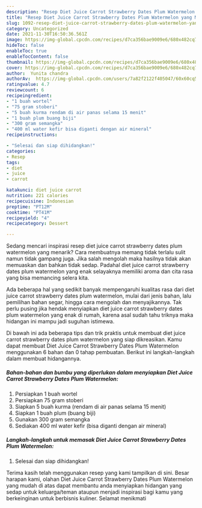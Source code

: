 ```yaml
---
description: "Resep Diet Juice Carrot Strawberry Dates Plum Watermelon yang Menggugah Selera"
title: "Resep Diet Juice Carrot Strawberry Dates Plum Watermelon yang Menggugah Selera"
slug: 1092-resep-diet-juice-carrot-strawberry-dates-plum-watermelon-yang-menggugah-selera
category: Uncategorized
date: 2021-11-30T16:50:36.561Z
image: https://img-global.cpcdn.com/recipes/d7ca356bae9009e6/680x482cq70/diet-juice-carrot-strawberry-dates-plum-watermelon-foto-resep-utama.jpg
hideToc: false
enableToc: true
enableTocContent: false
thumbnail: https://img-global.cpcdn.com/recipes/d7ca356bae9009e6/680x482cq70/diet-juice-carrot-strawberry-dates-plum-watermelon-foto-resep-utama.jpg
cover: https://img-global.cpcdn.com/recipes/d7ca356bae9009e6/680x482cq70/diet-juice-carrot-strawberry-dates-plum-watermelon-foto-resep-utama.jpg
author:  Yunita chandra
authorAv:  https://img-global.cpcdn.com/users/7a82f2122f405047/60x60cq50/avatar.jpg
ratingvalue: 4.7
reviewcount: 6
recipeingredient:
- "1 buah wortel"
- "75 gram stoberi"
- "5 buah kurma rendam di air panas selama 15 menit"
- "1 buah plum buang biji"
- "300 gram semangka"
- "400 ml water kefir bisa diganti dengan air mineral"
recipeinstructions:

- "Selesai dan siap dihidangkan!"
categories:
- Resep
tags:
- diet
- juice
- carrot

katakunci: diet juice carrot 
nutrition: 221 calories
recipecuisine: Indonesian
preptime: "PT12M"
cooktime: "PT41M"
recipeyield: "4"
recipecategory: Dessert

---
```



Sedang mencari inspirasi resep diet juice carrot strawberry dates plum watermelon yang menarik? Cara membuatnya memang tidak terlalu sulit namun tidak gampang juga. Jika salah mengolah maka hasilnya tidak akan memuaskan dan bahkan tidak sedap. Padahal diet juice carrot strawberry dates plum watermelon yang enak selayaknya memiliki aroma dan cita rasa yang bisa memancing selera kita.


Ada beberapa hal yang sedikit banyak mempengaruhi kualitas rasa dari diet juice carrot strawberry dates plum watermelon, mulai dari jenis bahan, lalu pemilihan bahan segar, hingga cara mengolah dan menyajikannya. Tak perlu pusing jika hendak menyiapkan diet juice carrot strawberry dates plum watermelon yang enak di rumah, karena asal sudah tahu triknya maka hidangan ini mampu jadi suguhan istimewa.




Di bawah ini ada beberapa tips dan trik praktis untuk membuat diet juice carrot strawberry dates plum watermelon yang siap dikreasikan. Kamu dapat membuat Diet Juice Carrot Strawberry Dates Plum Watermelon menggunakan 6 bahan dan 0 tahap pembuatan. Berikut ini langkah-langkah dalam membuat hidangannya.

<!--inarticleads1-->

##### Bahan-bahan dan bumbu yang diperlukan dalam menyiapkan Diet Juice Carrot Strawberry Dates Plum Watermelon:

1. Persiapkan 1 buah wortel
1. Persiapkan 75 gram stoberi
1. Siapkan 5 buah kurma (rendam di air panas selama 15 menit)
1. Siapkan 1 buah plum (buang biji)
1. Gunakan 300 gram semangka
1. Sediakan 400 ml water kefir (bisa diganti dengan air mineral)




<!--inarticleads2-->

##### Langkah-langkah untuk memasak Diet Juice Carrot Strawberry Dates Plum Watermelon:


1. Selesai dan siap dihidangkan!



Terima kasih telah menggunakan resep yang kami tampilkan di sini. Besar harapan kami, olahan Diet Juice Carrot Strawberry Dates Plum Watermelon yang mudah di atas dapat membantu anda menyiapkan hidangan yang sedap untuk keluarga/teman ataupun menjadi inspirasi bagi kamu yang berkeinginan untuk berbisnis kuliner. Selamat menikmati
